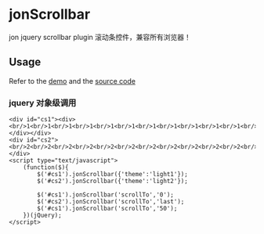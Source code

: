 jonScrollbar 
===========
jon jquery scrollbar plugin
滚动条控件，兼容所有浏览器！


Usage
-----------
Refer to the [demo](#) and the [source code](https://github.com/JonGates/jquery-jonScrollbar/tree/master/script/)

### jquery 对象级调用
	<div id="cs1"><div><br/>1<br/>1<br/>1<br/>1<br/>1<br/>1<br/>1<br/>1<br/>1<br/>1<br/>1<br/>1<br/></div></div>
	<div id="cs2"><br/>2<br/>2<br/>2<br/>2<br/>2<br/>2<br/>2<br/>2<br/>2<br/>2<br/>2<br/>2<br/></div>
	<script type="text/javascript">
		(function($){
			$('#cs1').jonScrollbar({'theme':'light1'});
			$('#cs2').jonScrollbar({'theme':'light2'});

			$('#cs1').jonScrollbar('scrollTo','0');
			$('#cs2').jonScrollbar('scrollTo','last');
			$('#cs1').jonScrollbar('scrollTo','50');
		})(jQuery);
	</script>
